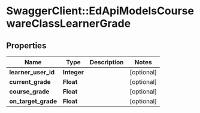 # SwaggerClient::EdApiModelsCoursewareClassLearnerGrade

## Properties
Name | Type | Description | Notes
------------ | ------------- | ------------- | -------------
**learner_user_id** | **Integer** |  | [optional] 
**current_grade** | **Float** |  | [optional] 
**course_grade** | **Float** |  | [optional] 
**on_target_grade** | **Float** |  | [optional] 


